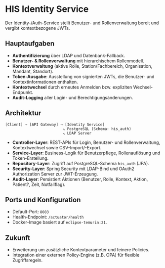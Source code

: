 # HIS Identity Service

Der Identity-/Auth-Service stellt Benutzer- und Rollenverwaltung bereit und vergibt kontextbezogene JWTs.

## Hauptaufgaben
- **Authentifizierung** über LDAP und Datenbank-Fallback.
- **Benutzer- & Rollenverwaltung** mit hierarchischem Rollenmodell.
- **Kontextverwaltung** (aktive Rolle, Station/Fachbereich, Organisation, Mandant, Standort).
- **Token-Ausgabe**: Ausstellung von signierten JWTs, die Benutzer- und Kontextinformationen enthalten.
- **Kontextwechsel** durch erneutes Anmelden bzw. expliziten Wechsel-Endpunkt.
- **Audit-Logging** aller Login- und Berechtigungsänderungen.

## Architektur
```
[Client] → [API Gateway] → [Identity Service]
                          ↘ PostgreSQL (Schema: his_auth)
                          ↘ LDAP Server
```

- **Controller-Layer**: REST-APIs für Login, Benutzer- und Rollenverwaltung, Kontextwechsel sowie CSV-Import/-Export.
- **Service-Layer**: Business-Logik für Benutzerpflege, Rollenauflösung und Token-Erstellung.
- **Repository-Layer**: Zugriff auf PostgreSQL-Schema `his_auth` (JPA).
- **Security-Layer**: Spring Security mit LDAP-Bind und OAuth2 Authorization Server zur JWT-Erzeugung.
- **Audit-Layer**: Persistiert Aktionen (Benutzer, Rolle, Kontext, Aktion, Patient?, Zeit, Notfallflag).

## Ports und Konfiguration
- Default-Port: `8083`
- Health-Endpoint: `/actuator/health`
- Docker-Image basiert auf `eclipse-temurin:21`.

## Zukunft
- Erweiterung um zusätzliche Kontextparameter und feinere Policies.
- Integration einer externen Policy-Engine (z.B. OPA) für flexible Zugriffsregeln.
